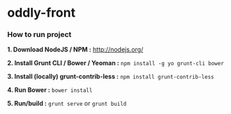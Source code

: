 oddly-front
===========


### How to run project

**1. Download NodeJS / NPM :** http://nodejs.org/

**2. Install Grunt CLI / Bower / Yeoman :** `npm install -g yo grunt-cli bower`

**3. Install (locally) grunt-contrib-less :** `npm install grunt-contrib-less`

**4. Run Bower :** `bower install`

**5. Run/build :** `grunt serve` or `grunt build`
